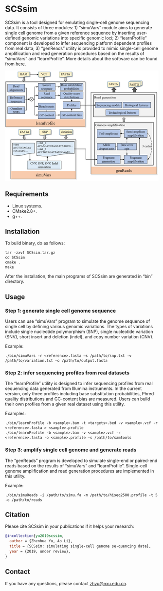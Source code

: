 # SCSsim

SCSsim is a tool designed for emulating single-cell genome sequencing data. It consists of three modules: 1) “simuVars” module aims to generate single cell genome from a given reference sequence by inserting user-defined genomic variations into specific genomic loci; 2) “learnProfile” component is developed to infer sequencing platform dependent profiles from real data; 3) “genReads” utility is provided to mimic single-cell genome amplification and read generation procedures based on the results of “simuVars” and “learnProfile”. More details about the software can be found from [here](https://github.com/qasimyu/scssim/tree/master/docs/SCSsim_User_Guide.pdf).

![Framework Design](docs/workflow.png)

## Requirements

* Linux systems.
* CMake2.8+.
* g++.

## Installation

To build binary, do as follows:

```
tar -zxvf SCSsim.tar.gz
cd SCSsim
cmake .
make
```

After the installation, the main programs of SCSsim are generated in “bin” directory.

## Usage

### Step 1: generate single cell genome sequence

Users can use “simuVars” program to simulate the genome sequence of single cell by defining various genomic variations. The types of variations include single nucleotide polymorphism (SNP), single nucleotide variation (SNV), short insert and deletion (indel), and copy number variation (CNV).

Example:

```
./bin/simuVars -r <reference>.fasta –s /path/to/snp.txt -v /path/to/variation.txt –o /path/to/output.fasta
```

### Step 2: infer sequencing profiles from real datasets

The “learnProfile” utility is designed to infer sequencing profiles from real sequencing data generated from Illumina instruments. In the current version, only three profiles including base substitution probabilities, Phred quality distributions and GC-content bias are measured. Users can build their own profiles from a given real dataset using this utility. 

Examples:

```
./bin/learnProfile -b <sample>.bam -t <targets>.bed -v <sample>.vcf -r <reference>.fasta > <sample>.profile
./bin/learnProfile -b <sample>.bam -v <sample>.vcf -r <reference>.fasta -o <sample>.profile –s /path/to/samtools
```

### Step 3: amplify single cell genome and generate reads

The “genReads” program is developed to simulate single-end or paired-end reads based on the results of “simuVars” and “learnProfile”. Single-cell genome amplification and read generation procedures are implemented in this utility. 

Example:

```
./bin/simuReads -i /path/to/simu.fa -m /path/to/hiseq2500.profile -t 5 -o /path/to/reads
```

## Citation

Please cite SCSsim in your publications if it helps your research:

``` bibtex
@incollection{yu2019scssim,
  author = {Zhenhua Yu, Ao Li},
  title = {SCSsim: simulating single-cell genome se-quencing data},
  year = {2019, under review},
}
```

## Contact

If you have any questions, please contact zhyu@nxu.edu.cn.